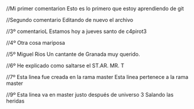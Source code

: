 //Mi primer comentarion
Esto es lo primero que estoy aprendiendo de git

//Segundo comentario
Editando de nuevo el archivo

//3º comentarioL
Estamos hoy a jueves santo de c4pirot3

//4º
Otra cosa mariposa

//5º Miguel Rios
Un cantante de Granada muy querido.

//6º He explicado como saltarse el ST.AR.
MR. T

//7º Esta linea fue creada en la rama master
Esta linea pertenece a la rama master

//9º Esta linea va en master justo después de universo 3
Salando las heridas

